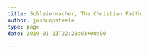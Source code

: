 ```yaml
---
title: Schleiermacher, The Christian Faith
author: joshuapsteele
type: page
date: 2019-01-23T22:28:03+00:00

---
```

